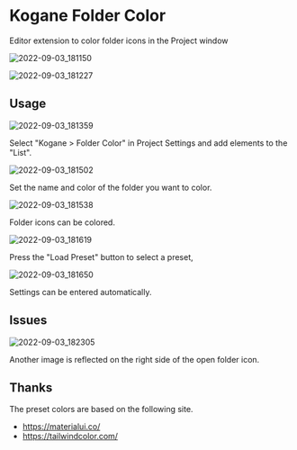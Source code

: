 # Kogane Folder Color

Editor extension to color folder icons in the Project window

![2022-09-03_181150](https://user-images.githubusercontent.com/6134875/188264299-ab127fa3-b77c-4e41-a721-a64efb93a268.png)

![2022-09-03_181227](https://user-images.githubusercontent.com/6134875/188264300-24a35a5b-5db0-466e-b1d4-a63dee7e8c42.png)

## Usage

![2022-09-03_181359](https://user-images.githubusercontent.com/6134875/188264302-b609bc75-023a-4479-996d-889b55d06517.png)

Select "Kogane > Folder Color" in Project Settings and add elements to the "List".

![2022-09-03_181502](https://user-images.githubusercontent.com/6134875/188264303-621ed9b5-4871-4f5c-80b5-5e7feea12b8b.png)

Set the name and color of the folder you want to color.

![2022-09-03_181538](https://user-images.githubusercontent.com/6134875/188264305-f34533be-e6e2-4e12-8668-c6c0e54d6e06.png)

Folder icons can be colored.

![2022-09-03_181619](https://user-images.githubusercontent.com/6134875/188264306-2528ad92-e7bb-4e0c-8fd2-8d124ec9594f.png)

Press the "Load Preset" button to select a preset,

![2022-09-03_181650](https://user-images.githubusercontent.com/6134875/188264307-d840370f-0b93-423b-87b2-7a0379331ce6.png)

Settings can be entered automatically.

## Issues

![2022-09-03_182305](https://user-images.githubusercontent.com/6134875/188264487-966c18df-7af5-4559-9602-f1a356d458b9.png)

Another image is reflected on the right side of the open folder icon.

## Thanks

The preset colors are based on the following site.

* https://materialui.co/
* https://tailwindcolor.com/

